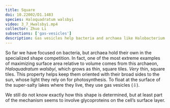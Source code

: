```yaml
---
title: Square
doi: 10.22002/D1.1483
species: Haloquadratum walsbyi
video: 3_7_Hwalsbyi.mp4
collector: Zhuo Li
subsections: ['gas-vesicles']
description: Gas vesicles help bacteria and archaea like Halobacterium salinarum and thin, square-shaped Haloquadratum walsbyi float.
---
```


So far we have focused on bacteria, but archaea hold their own in the specialized shape competition. In fact, one of the most extreme examples of maximizing surface area relative to volume comes from this archaeon, *Haloquadratum walsbyi*, which grows as thin, square tiles. *Very* thin, square tiles. This property helps keep them oriented with their broad sides to the sun, whose light they rely on for photosynthesis. To float at the surface of the super-salty lakes where they live, they use gas vesicles (⇩).

We still do not know exactly how this shape is determined, but at least part of the mechanism seems to involve glycoproteins on the cell’s surface layer.

